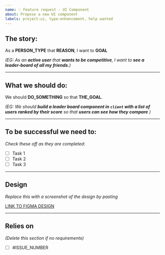 ```yaml
---
name: 💡 Feature request - UI Component
about: Propose a new UI component
labels: project:ui, type:enhancement, help wanted
---
```


## The story:
As a **PERSON_TYPE** that **REASON**, I want to **GOAL**

_(EG: As an **active user** that **wants to be competitive**, I want to **see a leader-board of all my friends.**)_

---

## What we should do:
We should **DO_SOMETHING** so that **THE_GOAL**.

_(EG: We should **build a leader board component in `client` with a list of users ranked by their score** so that **users can see how they compare** )_

---

## To be successful we need to:
_Check these off as they are completed:_
- [ ] Task 1
- [ ] Task 2
- [ ] Task 3

---

## Design
_Replace this with a screenshot of the design by pasting_

[LINK TO FIGMA DESIGN](https://figma.com)

---

## Relies on
_(Delete this section if no requirements)_
- [ ] #ISSUE_NUMBER
